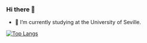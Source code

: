 ### Hi there 👋

- 🔭 I’m currently studying at the University of Seville.

[![Top Langs](https://github-readme-stats.vercel.app/api/top-langs/?username=Jesusjbs&layout=compact)](https://github.com/Jesusjbs/github-readme-stats)
